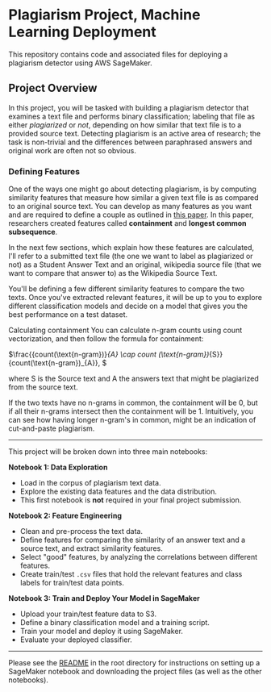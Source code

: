 # Plagiarism Project, Machine Learning Deployment

This repository contains code and associated files for deploying a plagiarism detector using AWS SageMaker.

## Project Overview

In this project, you will be tasked with building a plagiarism detector that examines a text file and performs binary classification; labeling that file as either *plagiarized* or *not*, depending on how similar that text file is to a provided source text. Detecting plagiarism is an active area of research; the task is non-trivial and the differences between paraphrased answers and original work are often not so obvious.




### Defining Features
One of the ways one might go about detecting plagiarism, is by computing similarity features that measure how similar a given text file is as compared to an original source text. You can develop as many features as you want and are required to define a couple as outlined in [this paper](https://s3.amazonaws.com/video.udacity-data.com/topher/2019/January/5c412841_developing-a-corpus-of-plagiarised-short-answers/developing-a-corpus-of-plagiarised-short-answers.pdf). In this paper, researchers created features called **containment** and **longest common subsequence**.

In the next few sections, which explain how these features are calculated, I'll refer to a submitted text file (the one we want to label as plagiarized or not) as a Student Answer Text and an original, wikipedia source file (that we want to compare that answer to) as the Wikipedia Source Text.

You'll be defining a few different similarity features to compare the two texts. Once you've extracted relevant features, it will be up to you to explore different classification models and decide on a model that gives you the best performance on a test dataset.

Calculating containment
You can calculate n-gram counts using count vectorization, and then follow the formula for containment:

$\frac{{count(\text{n-gram})}_{A} \cap count (\text{n-gram})_{S}}{count(\text{n-gram})_{A}}, $ 

where S is the Source text and A the answers text that might be plagiarized from the source text.



	 

If the two texts have no n-grams in common, the containment will be 0, but if all their n-grams intersect then the containment will be 1. Intuitively, you can see how having longer n-gram's in common, might be an indication of cut-and-paste plagiarism.

-------------------

This project will be broken down into three main notebooks:

**Notebook 1: Data Exploration**
* Load in the corpus of plagiarism text data.
* Explore the existing data features and the data distribution.
* This first notebook is **not** required in your final project submission.

**Notebook 2: Feature Engineering**

* Clean and pre-process the text data.
* Define features for comparing the similarity of an answer text and a source text, and extract similarity features.
* Select "good" features, by analyzing the correlations between different features.
* Create train/test `.csv` files that hold the relevant features and class labels for train/test data points.

**Notebook 3: Train and Deploy Your Model in SageMaker**

* Upload your train/test feature data to S3.
* Define a binary classification model and a training script.
* Train your model and deploy it using SageMaker.
* Evaluate your deployed classifier.

---

Please see the [README](https://github.com/udacity/ML_SageMaker_Studies/tree/master/README.md) in the root directory for instructions on setting up a SageMaker notebook and downloading the project files (as well as the other notebooks).

